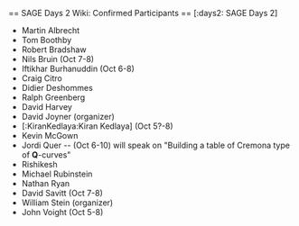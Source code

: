 == SAGE Days 2 Wiki: Confirmed Participants ==
[:days2: SAGE Days 2]

 * Martin Albrecht
 * Tom Boothby
 * Robert Bradshaw
 * Nils Bruin (Oct 7-8)
 * Iftikhar Burhanuddin (Oct 6-8)
 * Craig Citro
 * Didier Deshommes
 * Ralph Greenberg
 * David Harvey
 * David Joyner (organizer)
 * [:KiranKedlaya:Kiran Kedlaya] (Oct 5?-8)
 * Kevin McGown
 * Jordi Quer -- (Oct 6-10) will speak on "Building a table of Cremona type of $\mathbf{Q}$-curves"
 * Rishikesh
 * Michael Rubinstein
 * Nathan Ryan
 * David Savitt (Oct 7-8)
 * William Stein (organizer)
 * John Voight (Oct 5-8)
 

